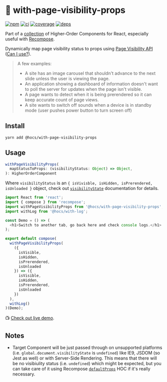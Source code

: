 # :see_no_evil: with-page-visibility-props

[![npm](https://img.shields.io/npm/v/@hocs/with-page-visibility-props.svg?style=flat-square)](https://www.npmjs.com/package/@hocs/with-page-visibility-props) [![ci](https://img.shields.io/travis/deepsweet/hocs/master.svg?style=flat-square)](https://travis-ci.org/deepsweet/hocs) [![coverage](https://img.shields.io/codecov/c/github/deepsweet/hocs/master.svg?style=flat-square)](https://codecov.io/github/deepsweet/hocs) [![deps](https://david-dm.org/deepsweet/hocs.svg?path=packages/with-page-visibility-props&style=flat-square)](https://david-dm.org/deepsweet/hocs?path=packages/with-page-visibility-props)

Part of a [collection](https://github.com/deepsweet/hocs) of Higher-Order Components for React, especially useful with [Recompose](https://github.com/acdlite/recompose).

Dynamically map page visibility status to props using [Page Visibility API](https://developer.mozilla.org/en-US/docs/Web/API/Page_Visibility_API) ([Can I use?](https://caniuse.com/#feat=pagevisibility)).

> A few examples:
>
> * A site has an image carousel that shouldn't advance to the next slide unless the user is viewing the page.
> * An application showing a dashboard of information doesn't want to poll the server for updates when the page isn't visible.
> * A page wants to detect when it is being prerendered so it can keep accurate count of page views.
> * A site wants to switch off sounds when a device is in standby mode (user pushes power button to turn screen off)


## Install

```
yarn add @hocs/with-page-visibility-props
```

## Usage

```js
withPageVisibilityProps(
  mapStatusToProps: (visibilityStatus: Object) => Object,
): HigherOrderComponent
```

Where `visibilityStatus` is an `{ isVivisble, isHidden, isPrerendered, isUnloaded }` object, check out [`visibilityState`](https://developer.mozilla.org/en-US/docs/Web/API/Document/visibilityState) documentation for details.

```js
import React from 'react';
import { compose } from 'recompose';
import withPageVisibilityProps from '@hocs/with-page-visibility-props';
import withLog from '@hocs/with-log';

const Demo = () => (
  <h1>Switch to another tab, go back here and check console logs.</h1>
);

export default compose(
  withPageVisibilityProps(
    ({
      isVisible,
      isHidden,
      isPrerendered,
      isUnloaded
    }) => ({
      isVisible,
      isHidden,
      isPrerendered,
      isUnloaded
    })
  ),
  withLog()
)(Demo);
```

:tv: [Check out live demo](https://www.webpackbin.com/bins/-Ks3HfdUxla_iIfoJVm1).

## Notes

* Target Component will be just passed through on unsupported platforms (i.e. `global.document.visibilityState` is `undefined`) like IE9, JSDOM (so Jest as well) or with Server-Side Rendering. This means that there will be no visibiulity status (i.e. `undefined`) which might be expected, but you can take care of it using Recompose [`defaultProps`](https://github.com/acdlite/recompose/blob/master/docs/API.md#defaultprops) HOC if it's really necessary.

